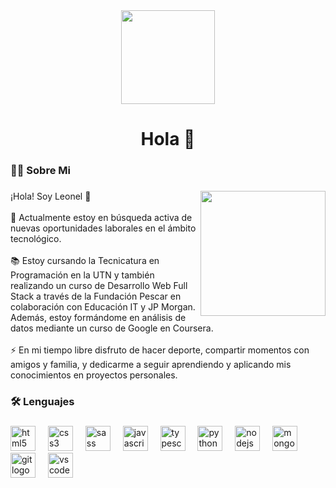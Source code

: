 <div align="center">
  <img height="150" src="https://i.redd.it/n5asj8qa4qcc1.gif"  />
</div>

###

<h1 align="center">Hola 👋</h1>

###

<h3 align="left">👩‍💻  Sobre Mi</h3>

###

<img align="right" height="200" src="https://www.capsnlock.com/cdn/shop/articles/TheSimpsonskKeyboardPecker.gif?v=1669423970"  />

###

<p align="left">¡Hola! Soy Leonel 👋<br><br>🔭 Actualmente estoy en búsqueda activa de nuevas oportunidades laborales en el ámbito tecnológico.<br><br>📚 Estoy cursando la Tecnicatura en Programación en la UTN y también realizando un curso de Desarrollo Web Full Stack a través de la Fundación Pescar en colaboración con Educación IT y JP Morgan. Además, estoy formándome en análisis de datos mediante un curso de Google en Coursera.<br><br>⚡ En mi tiempo libre disfruto de hacer deporte, compartir momentos con amigos y familia, y dedicarme a seguir aprendiendo y aplicando mis conocimientos en proyectos personales.</p>

###

<h3 align="left">🛠 Lenguajes</h3>

###

<div align="left">
  <img src="https://cdn.jsdelivr.net/gh/devicons/devicon/icons/html5/html5-original.svg" height="40" alt="html5 logo"  />
  <img width="12" />
  <img src="https://cdn.jsdelivr.net/gh/devicons/devicon/icons/css3/css3-original.svg" height="40" alt="css3 logo"  />
  <img width="12" />
  <img src="https://cdn.jsdelivr.net/gh/devicons/devicon/icons/sass/sass-original.svg" height="40" alt="sass logo"  />
  <img width="12" />
  <img src="https://cdn.jsdelivr.net/gh/devicons/devicon/icons/javascript/javascript-original.svg" height="40" alt="javascript logo"  />
  <img width="12" />
  <img src="https://cdn.jsdelivr.net/gh/devicons/devicon/icons/typescript/typescript-original.svg" height="40" alt="typescript logo"  />
  <img width="12" />
  <img src="https://cdn.jsdelivr.net/gh/devicons/devicon/icons/python/python-original.svg" height="40" alt="python logo"  />
  <img width="12" />
  <img src="https://cdn.jsdelivr.net/gh/devicons/devicon/icons/nodejs/nodejs-original.svg" height="40" alt="nodejs logo"  />
  <img width="12" />
  <img src="https://cdn.jsdelivr.net/gh/devicons/devicon/icons/mongodb/mongodb-original.svg" height="40" alt="mongodb logo"  />
  <img width="12" />
  <img src="https://cdn.jsdelivr.net/gh/devicons/devicon/icons/git/git-original.svg" height="40" alt="git logo"  />
  <img width="12" />
  <img src="https://cdn.jsdelivr.net/gh/devicons/devicon/icons/vscode/vscode-original.svg" height="40" alt="vscode logo"  />
</div>

###
